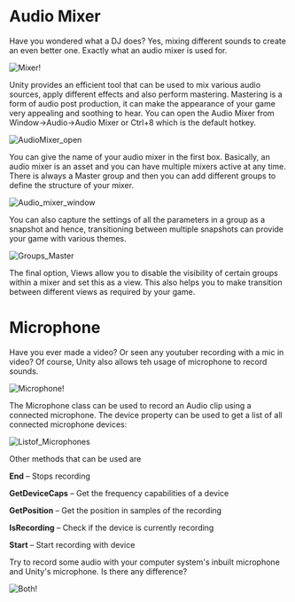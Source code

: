 # Audio Mixer

Have you wondered what a DJ does? Yes, mixing different sounds to create an even better one. Exactly what an audio mixer is used for.

![Mixer!](https://media.giphy.com/media/vybWlRniCXzZC/giphy.gif)

Unity provides an efficient tool that can be used to mix various audio sources, apply different effects and also perform mastering. Mastering is a form of audio post production, it can make the appearance of your game very appealing and soothing to hear. You can open the Audio Mixer from Window->Audio->Audio Mixer or Ctrl+8 which is the default hotkey.

![AudioMixer_open](https://user-images.githubusercontent.com/44625252/152988019-c4ddfd84-3846-4b63-bfaa-b079a0293f96.png)

You can give the name of your audio mixer in the first box. Basically, an audio mixer is an asset and you can have multiple mixers active at any time. There is always a Master group and then you can add different groups to define the structure of your mixer.

![Audio_mixer_window](https://user-images.githubusercontent.com/44625252/152988071-485f3cbe-bb04-433b-9ff3-4bfc48833c6a.png)

You can also capture the settings of all the parameters in a group as a snapshot and hence, transitioning between multiple snapshots can provide your game with various themes.

![Groups_Master](https://user-images.githubusercontent.com/44625252/152988110-7e4eecdc-d322-40a9-ba4b-400c28ce5eb9.png)

The final option, Views allow you to disable the visibility of certain groups within a mixer and set this as a view. This also helps you to make transition between different views as required by your game.

# Microphone

Have you ever made a video? Or seen any youtuber recording with a mic in video? Of course, Unity also allows teh usage of microphone to record sounds.

![Microphone!](https://media.giphy.com/media/eLjg1anm4bqkkX1DJE/giphy.gif)

The Microphone class can be used to record an Audio clip using a connected microphone. The device property can be used to get a list of all connected microphone devices:

![Listof_Microphones](https://user-images.githubusercontent.com/44625252/152988262-c9301539-2944-449c-b728-d81630299fb5.png)

Other methods that can be used are

**End** – Stops recording

**GetDeviceCaps** – Get the frequency capabilities of a device

**GetPosition** – Get the position in samples of the recording

**IsRecording** – Check if the device is currently recording

**Start** – Start recording with device

Try to record some audio with your computer system's inbuilt microphone and Unity's microphone. Is there any difference?

![Both!](https://media.giphy.com/media/TtFqXVtOQkomI/giphy.gif)

